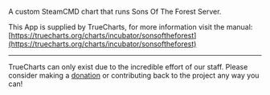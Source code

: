 A custom SteamCMD chart that runs Sons Of The Forest Server.

This App is supplied by TrueCharts, for more information visit the manual: [https://truecharts.org/charts/incubator/sonsoftheforest](https://truecharts.org/charts/incubator/sonsoftheforest)

---

TrueCharts can only exist due to the incredible effort of our staff.
Please consider making a [donation](https://truecharts.org/sponsor) or contributing back to the project any way you can!
